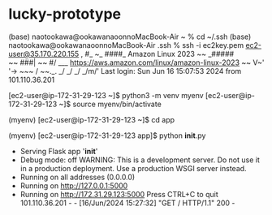 # lucky-prototype

(base) naotookawa@ookawanaoonnoMacBook-Air ~ % cd ~/.ssh
(base) naotookawa@ookawanaoonnoMacBook-Air .ssh % ssh -i ec2key.pem ec2-user@35.170.220.155
   ,     #_
   ~\_  ####_        Amazon Linux 2023
  ~~  \_#####\
  ~~     \###|
  ~~       \#/ ___   https://aws.amazon.com/linux/amazon-linux-2023
   ~~       V~' '->
    ~~~         /
      ~~._.   _/
         _/ _/
       _/m/'
Last login: Sun Jun 16 15:07:53 2024 from 101.110.36.201

[ec2-user@ip-172-31-29-123 ~]$ python3 -m venv myenv
[ec2-user@ip-172-31-29-123 ~]$ source myenv/bin/activate

(myenv) [ec2-user@ip-172-31-29-123 ~]$ cd app

(myenv) [ec2-user@ip-172-31-29-123 app]$ python __init__.py
 * Serving Flask app '__init__'
 * Debug mode: off
WARNING: This is a development server. Do not use it in a production deployment. Use a production WSGI server instead.
 * Running on all addresses (0.0.0.0)
 * Running on http://127.0.0.1:5000
 * Running on http://172.31.29.123:5000
Press CTRL+C to quit
101.110.36.201 - - [16/Jun/2024 15:27:32] "GET / HTTP/1.1" 200 -

